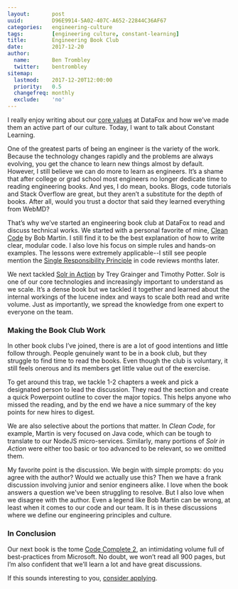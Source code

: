 ```yaml
---
layout:       post
uuid:         D96E9914-5A02-407C-A652-22844C36AF67
categories:   engineering-culture
tags:         [engineering culture, constant-learning]
title:        Engineering Book Club
date:         2017-12-20
author:
  name:       Ben Trombley
  twitter:    bentrombley
sitemap:
  lastmod:    2017-12-20T12:00:00
  priority:   0.5
  changefreq: monthly
  exclude:    'no'
---
```


I really enjoy writing about our [core values](https://blog.datafox.com/startup-culture-values/) at DataFox and how we’ve made them an active part of our culture.  Today, I want to talk about Constant Learning.

One of the greatest parts of being an engineer is the variety of the work.  Because the technology changes rapidly and the problems are always evolving, you get the chance to learn new things almost by default.  However, I still believe we can do more to learn as engineers.  It’s a shame that after college or grad school most engineers no longer dedicate time to reading engineering books.  And yes, I do mean, books.  Blogs, code tutorials and Stack Overflow are great, but they aren’t a substitute for the depth of books.  After all, would you trust a doctor that said they learned everything from WebMD?

That’s why we’ve started an engineering book club at DataFox to read and discuss technical works.  We started with a personal favorite of mine, [Clean Code](https://www.amazon.com/Clean-Code-Handbook-Software-Craftsmanship/dp/0132350882) by Bob Martin.  I still find it to be the best explanation of how to write clear, modular code.  I also love his focus on simple rules and hands-on examples.  The lessons were extremely applicable--I still see people mention the [Single Responsibility Principle](https://en.wikipedia.org/wiki/Single_responsibility_principle) in code reviews months later.

We next tackled [Solr in Action](https://www.amazon.com/Solr-Action-Trey-Grainger/dp/1617291021) by Trey Grainger and Timothy Potter.  Solr is one of our core technologies and increasingly important to understand as we scale.  It’s a dense book but we tackled it together and learned about the internal workings of the lucene index and ways to scale both read and write volume.  Just as importantly, we spread the knowledge from one expert to everyone on the team.

### Making the Book Club Work

In other book clubs I’ve joined, there is are a lot of good intentions and little follow through.  People genuinely want to be in a book club, but they struggle to find time to read the books.  Even though the club is voluntary, it still feels onerous and its members get little value out of the exercise.

To get around this trap, we tackle 1-2 chapters a week and pick a designated person to lead the discussion.  They read the section and create a quick Powerpoint outline to cover the major topics.  This helps anyone who missed the reading, and by the end we have a nice summary of the key points for new hires to digest.

We are also selective about the portions that matter. In _Clean Code_, for example, Martin is very focused on Java code, which can be tough to translate to our NodeJS micro-services.  Similarly, many portions of _Solr in Action_ were either too basic or too advanced to be relevant, so we omitted them.

My favorite point is the discussion.  We begin with simple prompts: do you agree with the author?  Would we actually use this?  Then we have a frank discussion involving junior and senior engineers alike.  I love when the book answers a question we've been struggling to resolve.  But I also love when we disagree with the author.  Even a legend like Bob Martin can be wrong, at least when it comes to our code and our team.  It is in these discussions where we define our engineering principles and culture.

### In Conclusion
Our next book is the tome [Code Complete 2](link), an intimidating volume full of best-practices from Microsoft.  No doubt, we won’t read all 900 pages, but I’m also confident that we’ll learn a lot and have great discussions.

If this sounds interesting to you, [consider applying](https://www.datafox.com/company/careers/).
